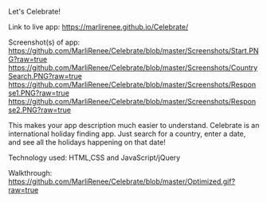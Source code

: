 Let's Celebrate!

Link to  live app:
https://marlirenee.github.io/Celebrate/

Screenshot(s) of app:
https://github.com/MarliRenee/Celebrate/blob/master/Screenshots/Start.PNG?raw=true
https://github.com/MarliRenee/Celebrate/blob/master/Screenshots/CountrySearch.PNG?raw=true
https://github.com/MarliRenee/Celebrate/blob/master/Screenshots/Response1.PNG?raw=true 
https://github.com/MarliRenee/Celebrate/blob/master/Screenshots/Response2.PNG?raw=true

This makes your app description much easier to understand.
Celebrate is an international holiday finding app. Just search for a country, enter a date, and see all the holidays happening on that date!

Technology used:
HTML,CSS and JavaScript/jQuery

Walkthrough:
https://github.com/MarliRenee/Celebrate/blob/master/Optimized.gif?raw=true
